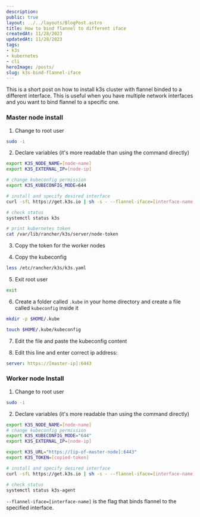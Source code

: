 ```yaml
---
description:
public: true
layout: ../../layouts/BlogPost.astro
title: How to bind flannel to different iface
createdAt: 11/28/2023
updatedAt: 11/28/2023
tags:
- k3s
- kubernetes
- cli
heroImage: /posts/
slug: k3s-bind-flannel-iface
---
```


This is a short post on how to install k3s cluster with flannel binded to a different interface. This is useful when you have multiple network interfaces and you want to bind flannel to a specific one.

### Master node install

1. Change to root user

```bash
sudo -i
```

2. Declare variables (it's more readable than using the command directly)

```bash
export K3S_NODE_NAME=[node-name]
export K3S_EXTERNAL_IP=[node-ip]

# change kubeconfig permission
export K3S_KUBECONFIG_MODE=644

# install and specify desired interface
curl -sfL https://get.k3s.io | sh -s - --flannel-iface=[interface-name]

# check status
systemctl status k3s

# print kubernetes token
cat /var/lib/rancher/k3s/server/node-token
```

3. Copy the token for the worker nodes

4. Copy the kubeconfig

```bash
less /etc/rancher/k3s/k3s.yaml
```

5. Exit root user

```bash
exit
```

6. Create a folder called `.kube` in your home directory and create a file called `kubeconfig` inside it

```bash
mkdir -p $HOME/.kube

touch $HOME/.kube/kubeconfig
```

7. Edit the file and paste the kubeconfig content

8. Edit this line and enter correct ip address:

```yaml
server: https://[master-ip]:6443
```

### Worker node Install

1. Change to root user

```bash
sudo -i
```

2. Declare variables (it's more readable than using the command directly)

```bash
export K3S_NODE_NAME=[node-name]
# change kubeconfig permission
export K3S_KUBECONFIG_MODE="644"
export K3S_EXTERNAL_IP=[node-ip]

export K3S_URL="https://[ip-of-master-node]:6443"
export K3S_TOKEN=[copied-token]

# install and specify desired interface
curl -sfL https://get.k3s.io | sh -s - --flannel-iface=[interface-name]

# check status
systemctl status k3s-agent
```

`--flannel-iface=[interface-name]` is the flag that binds flannel to the specified interface.
